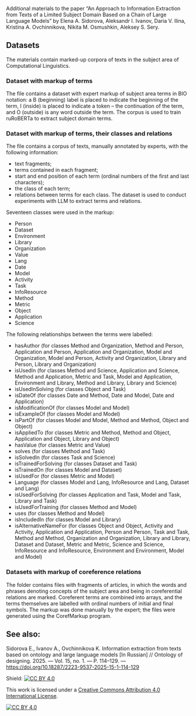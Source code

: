 Additional materials to the paper “An Approach to Information Extraction from Texts of a Limited Subject Domain Based on a Chain of Large Language Models” by Elena A. Sidorova, Aleksandr I. Ivanov, Daria V. Ilina, Kristina A. Ovchinnikova, Nikita M. Osmushkin, Aleksey S. Sery.

## Datasets

The materials contain marked-up corpora of texts in the subject area of Computational Linguistics.

### Dataset with markup of terms
The file <file name> contains a dataset with expert markup of subject area terms in BIO notation: a B (beginning) label is placed to indicate the beginning of the term, I (inside) is placed to indicate a token – the continuation of the term, and O (outside) is any word outside the term. The corpus is used to train ruRoBERTa to extract subject domain terms.

### Dataset with markup of terms, their classes and relations
The <file name> file contains a corpus of texts, manually annotated by experts, with the following information:
* text fragments;
* terms contained in each fragment;
* start and end position of each term (ordinal numbers of the first and last characters);
* the class of each term;
* relations between terms for each class.
The dataset is used to conduct experiments with LLM to extract terms and relations.

Seventeen classes were used in the markup:
* Person
* Dataset
* Environment
* Library
* Organization
* Value
* Lang
* Date
* Model
* Activity
* Task
* InfoResource
* Method
* Metric
* Object
* Application
* Science

The following relationships between the terms were labelled:
* hasAuthor (for classes Method and Organization, Method and Person, Application and Person, Application and Organization, Model and Organization, Model and Person, Activity and Organization, Library and Person, Library and Organization)
* isUsedIn (for classes Method and Science, Application and Science, Method and Application, Metric and Task, Model and Application, Environment and Library, Method and Library, Library and Science)
* isUsedInSolving (for classes Object and Task)
* isDateOf (for classes Date and Method, Date and Model, Date and Application)
* isModificationOf (for classes Model and Model)
* isExampleOf (for classes Model and Model)
* isPartOf (for classes Model and Model, Method and Method, Object and Object)
* isAppliedTo (for classes Metric and Method, Method and Object, Application and Object, Library and Object)
* hasValue (for classes Metric and Value)
* solves (for classes Method and Task)
* isSolvedIn (for classes Task and Science)
* isTrainedForSolving (for classes Dataset and Task)
* isTrainedOn (for classes Model and Dataset)
* isUsedFor (for classes Metric and Model)
* Language (for classes Model and Lang, InfoResource and Lang, Dataset and Lang)
* isUsedForSolving (for classes Application and Task, Model and Task, Library and Task)
* isUsedForTraining (for classes Method and Model)
* uses (for classes Method and Model)
* isIncludedIn (for classes Model and Library)
* isAlternativeNameFor (for classes Object and Object, Activity and Activity, Application and Application, Person and Person, Task and Task, Method and Method, Organization and Organization, Library and Library, Dataset and Dataset, Metric and Metric, Science and Science, InfoResource and InfoResource, Environment and Environment, Model and Model)

### Datasets with markup of coreference relations
The folder <folder name> contains files with fragments of articles, in which the words and phrases denoting concepts of the subject area and being in coreferential relations are marked. Coreferent terms are combined into arrays, and the terms themselves are labelled with ordinal numbers of initial and final symbols.
The markup was done manually by the expert; the files were generated using the CorefMarkup program.

## See also:
Sidorova E., Ivanov A., Ovchinnikova K. Information extraction from texts based on ontology and large language models [In Russian] // Ontology of designing. 2025. — Vol. 15, no. 1. — P. 114–129. — https://doi.org/10.18287/2223-9537-2025-15-1-114-129

Shield: [![CC BY 4.0][cc-by-shield]][cc-by]

This work is licensed under a
[Creative Commons Attribution 4.0 International License][cc-by].

[![CC BY 4.0][cc-by-image]][cc-by]

[cc-by]: http://creativecommons.org/licenses/by/4.0/
[cc-by-image]: https://i.creativecommons.org/l/by/4.0/88x31.png
[cc-by-shield]: https://img.shields.io/badge/License-CC%20BY%204.0-lightgrey.svg